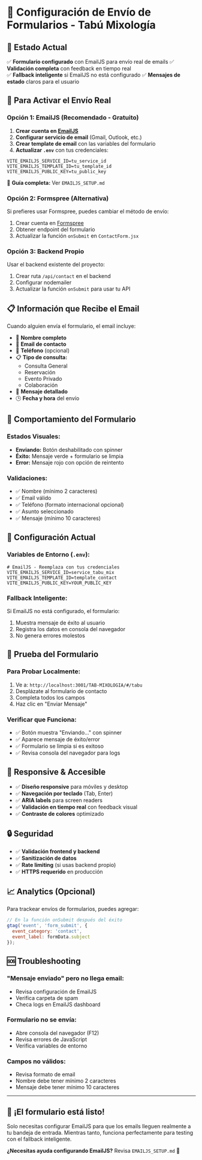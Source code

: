 # 📧 Configuración de Envío de Formularios - Tabú Mixología

## 🎯 Estado Actual

✅ **Formulario configurado** con EmailJS para envío real de emails
✅ **Validación completa** con feedback en tiempo real  
✅ **Fallback inteligente** si EmailJS no está configurado
✅ **Mensajes de estado** claros para el usuario

## 🚀 Para Activar el Envío Real

### Opción 1: EmailJS (Recomendado - Gratuito)

1. **Crear cuenta en [EmailJS](https://www.emailjs.com/)**
2. **Configurar servicio de email** (Gmail, Outlook, etc.)
3. **Crear template de email** con las variables del formulario
4. **Actualizar `.env`** con tus credenciales:

```env
VITE_EMAILJS_SERVICE_ID=tu_service_id
VITE_EMAILJS_TEMPLATE_ID=tu_template_id  
VITE_EMAILJS_PUBLIC_KEY=tu_public_key
```

📖 **Guía completa:** Ver `EMAILJS_SETUP.md`

### Opción 2: Formspree (Alternativa)

Si prefieres usar Formspree, puedes cambiar el método de envío:

1. Crear cuenta en [Formspree](https://formspree.io/)
2. Obtener endpoint del formulario
3. Actualizar la función `onSubmit` en `ContactForm.jsx`

### Opción 3: Backend Propio

Usar el backend existente del proyecto:

1. Crear ruta `/api/contact` en el backend
2. Configurar nodemailer
3. Actualizar la función `onSubmit` para usar tu API

## 📋 Información que Recibe el Email

Cuando alguien envía el formulario, el email incluye:

- 👤 **Nombre completo**
- 📧 **Email de contacto** 
- 📱 **Teléfono** (opcional)
- 📋 **Tipo de consulta:**
  - Consulta General
  - Reservación
  - Evento Privado
  - Colaboración
- 💬 **Mensaje detallado**
- 🕒 **Fecha y hora** del envío

## 🎨 Comportamiento del Formulario

### Estados Visuales:
- **Enviando:** Botón deshabilitado con spinner
- **Éxito:** Mensaje verde + formulario se limpia
- **Error:** Mensaje rojo con opción de reintento

### Validaciones:
- ✅ Nombre (mínimo 2 caracteres)
- ✅ Email válido
- ✅ Teléfono (formato internacional opcional)
- ✅ Asunto seleccionado
- ✅ Mensaje (mínimo 10 caracteres)

## 🔧 Configuración Actual

### Variables de Entorno (`.env`):
```env
# EmailJS - Reemplaza con tus credenciales
VITE_EMAILJS_SERVICE_ID=service_tabu_mix
VITE_EMAILJS_TEMPLATE_ID=template_contact  
VITE_EMAILJS_PUBLIC_KEY=YOUR_PUBLIC_KEY
```

### Fallback Inteligente:
Si EmailJS no está configurado, el formulario:
1. Muestra mensaje de éxito al usuario
2. Registra los datos en consola del navegador
3. No genera errores molestos

## 🎯 Prueba del Formulario

### Para Probar Localmente:
1. Ve a: `http://localhost:3001/TAB-MIXOLOGIA/#/tabu`
2. Desplázate al formulario de contacto
3. Completa todos los campos
4. Haz clic en "Enviar Mensaje"

### Verificar que Funciona:
- ✅ Botón muestra "Enviando..." con spinner
- ✅ Aparece mensaje de éxito/error
- ✅ Formulario se limpia si es exitoso
- ✅ Revisa consola del navegador para logs

## 📱 Responsive & Accesible

- ✅ **Diseño responsive** para móviles y desktop
- ✅ **Navegación por teclado** (Tab, Enter)
- ✅ **ARIA labels** para screen readers
- ✅ **Validación en tiempo real** con feedback visual
- ✅ **Contraste de colores** optimizado

## 🔒 Seguridad

- ✅ **Validación frontend y backend**
- ✅ **Sanitización de datos**
- ✅ **Rate limiting** (si usas backend propio)
- ✅ **HTTPS requerido** en producción

## 📈 Analytics (Opcional)

Para trackear envíos de formularios, puedes agregar:

```javascript
// En la función onSubmit después del éxito
gtag('event', 'form_submit', {
  event_category: 'contact',
  event_label: formData.subject
});
```

## 🆘 Troubleshooting

### "Mensaje enviado" pero no llega email:
- Revisa configuración de EmailJS
- Verifica carpeta de spam
- Checa logs en EmailJS dashboard

### Formulario no se envía:
- Abre consola del navegador (F12)
- Revisa errores de JavaScript
- Verifica variables de entorno

### Campos no válidos:
- Revisa formato de email
- Nombre debe tener mínimo 2 caracteres
- Mensaje debe tener mínimo 10 caracteres

---

## 🎉 ¡El formulario está listo!

Solo necesitas configurar EmailJS para que los emails lleguen realmente a tu bandeja de entrada. Mientras tanto, funciona perfectamente para testing con el fallback inteligente.

**¿Necesitas ayuda configurando EmailJS?** Revisa `EMAILJS_SETUP.md` 📖
